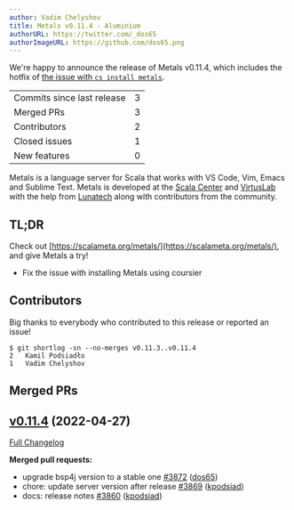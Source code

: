 ```yaml
---
author: Vadim Chelyshov
title: Metals v0.11.4 - Aluminium
authorURL: https://twitter.com/_dos65
authorImageURL: https://github.com/dos65.png
---
```


We're happy to announce the release of Metals v0.11.4, which includes the hotfix of [the issue with `cs install metals`](https://github.com/coursier/coursier/issues/2406).

<table>
<tbody>
  <tr>
    <td>Commits since last release</td>
    <td align="center">3</td>
  </tr>
  <tr>
    <td>Merged PRs</td>
    <td align="center">3</td>
  </tr>
    <tr>
    <td>Contributors</td>
    <td align="center">2</td>
  </tr>
  <tr>
    <td>Closed issues</td>
    <td align="center">1</td>
  </tr>
  <tr>
    <td>New features</td>
    <td align="center">0</td>
  </tr>
</tbody>
</table>

Metals is a language server for Scala that works with VS Code, Vim, Emacs and
Sublime Text. Metals is developed at the
[Scala Center](https://scala.epfl.ch/) and [VirtusLab](https://virtuslab.com)
with the help from [Lunatech](https://lunatech.com) along with contributors from
the community.

## TL;DR

Check out [https://scalameta.org/metals/](https://scalameta.org/metals/), and
give Metals a try!

- Fix the issue with installing Metals using coursier

## Contributors

Big thanks to everybody who contributed to this release or reported an issue!

```
$ git shortlog -sn --no-merges v0.11.3..v0.11.4
2	Kamil Podsiadło
1	Vadim Chelyshov
```

## Merged PRs

## [v0.11.4](https://github.com/scalameta/metals/tree/v0.11.4) (2022-04-27)

[Full Changelog](https://github.com/scalameta/metals/compare/v0.11.3...v0.11.4)

**Merged pull requests:**

- upgrade bsp4j version to a stable one
  [\#3872](https://github.com/scalameta/metals/pull/3872)
  ([dos65](https://github.com/dos65))
- chore: update server version after release
  [\#3869](https://github.com/scalameta/metals/pull/3869)
  ([kpodsiad](https://github.com/kpodsiad))
- docs: release notes
  [\#3860](https://github.com/scalameta/metals/pull/3860)
  ([kpodsiad](https://github.com/kpodsiad))
